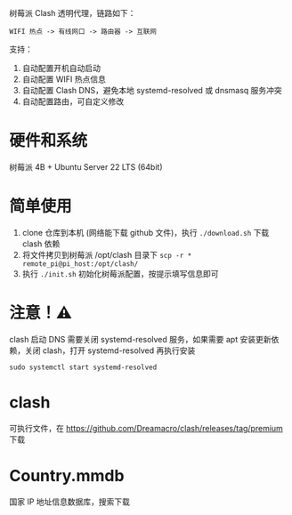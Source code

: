 树莓派 Clash 透明代理，链路如下：

```
WIFI 热点 -> 有线网口 -> 路由器 -> 互联网
```

支持：

1. 自动配置开机自动启动
2. 自动配置 WIFI 热点信息
3. 自动配置 Clash DNS，避免本地 systemd-resolved 或 dnsmasq 服务冲突
4. 自动配置路由，可自定义修改

# 硬件和系统

树莓派 4B + Ubuntu Server 22 LTS (64bit)

# 简单使用

1. clone 仓库到本机 (网络能下载 github 文件)，执行 `./download.sh` 下载 clash 依赖
2. 将文件拷贝到树莓派 /opt/clash 目录下 `scp -r * remote_pi@pi_host:/opt/clash/`
3. 执行 `./init.sh` 初始化树莓派配置，按提示填写信息即可

# 注意！⚠️

clash 启动 DNS 需要关闭 systemd-resolved 服务，如果需要 apt 安装更新依赖，关闭 clash，打开 systemd-resolved 再执行安装

```shell
sudo systemctl start systemd-resolved
```

# clash

可执行文件，在 https://github.com/Dreamacro/clash/releases/tag/premium 下载

# Country.mmdb

国家 IP 地址信息数据库，搜索下载
